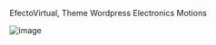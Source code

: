 EfectoVirtual, Theme Wordpress
Electronics Motions

![image](https://user-images.githubusercontent.com/27173859/153697837-3aa898c5-de8a-492c-907c-5bda9d8d2f41.png)
